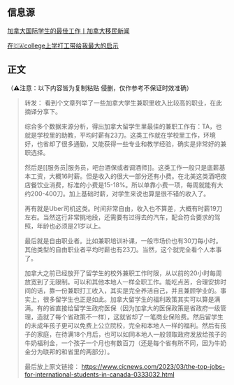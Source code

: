 
## 信息源

[加拿大国际学生的最佳工作丨加拿大移民新闻](https://www.cicnews.com/2023/03/the-top-jobs-for-international-students-in-canada-0333032.html#gs.rxtiht)

[在🇨🇦college上学打工带给我最大的启示](http://xhslink.com/6mEl5n)



## 正文

（⚠️注意：以下内容皆为复制粘贴 侵删，仅作参考不保证时效准确）


> 转发：
> 看到个文章列举了一些加拿大学生兼职里收入比较高的职业，在此摘译分享下。
> 
> 综合多个数据来源分析，得出加拿大留学生里最佳的兼职工作有：TA，也就是学校里的助教，平均时薪有23刀。这类工作就在学校里工作，环境好，也省却了很多通勤，又能获得一些专业和教学经验，确实是非常好的兼职选择。
> 
> 然后是[[服务员|服务员，吧台酒保或者调酒师]]。这类工作一般只是底薪基本工资，大概16时薪。但是收入的很大一部分还有小费。在北美这类酒吧夜店餐饮业消费，标准的小费是15-18%。所以单靠小费一项，每周就能有大约200-400刀。加上基础时薪，对学生来说也算是很不错的收入了。
> 
> 再有就是Uber司机这类。时间非常自由，收入也不算差，大概有时薪19刀左右。当然这行非常挑地段，还需要有过得去的汽车，配合符合要求的驾照，年龄也必须是21岁以上。
> 
> 最后就是自由职业者。比如兼职培训补课，一般市场价也有30刀每小时。其他类型的自由职业者平均时薪也有23刀。当然，这个就完全看个人本事了。
> 
> 加拿大之前已经放开了留学生的校外兼职工作时限，从以前的20小时每周放宽到了无限制。可以和其他本地人一样全职工作。能吃点苦，合理安排时间的话，靠一份兼职打工收入，其实是完全养活自己，并且兼顾学业的。事实上，很多留学生也正是如此。加拿大留学生的福利政策其实可以算是满满。有的省直接给留学生政府医保（因为加拿大的医保政策是省政府一级管理，造就了每个省政策不一样），这就省却了一笔商业保险费。然后留学生的未成年孩子更可以免费上公立院校，完全和本地人一样的福利。然后有孩子的家庭，在待满18个月后，也可以如同本地人一般领取政府发放给孩子的牛奶福利金，一个孩子一个月也有数百刀（还是每个省有所不同，因为牛奶金分为联邦的和省里的两部分）。
> 
> 最后放上原文链接： https://www.cicnews.com/2023/03/the-top-jobs-for-international-students-in-canada-0333032.html

